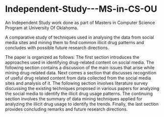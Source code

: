 # Independent-Study---MS-in-CS-OU

An Independent Study work done as part of Masters in Computer Science Program at University Of Oklahoma.


A comparative study of techniques used in analysing the data from social media sites and mining them to find common illicit drug patterns and concludes with possible future research directions.

The paper is organized as follows: The first section introduces the approaches used in identifying drug-related content on social media. The following section contains a discussion of the main issues that arise while mining drug-related data. Next comes a section that discusses recognition of useful drug related content from data collected from the social media sites and analysis of it. The following section involves literature survey discussing the existing techniques proposed in various papers for analyzing the social media to identify the illicit drug usage patterns. The continuing section involves the summary of data mining techniques applied for analyzing the illicit drug usage to identify the trends. Finally, the last section provides concluding remarks and future research directions.
